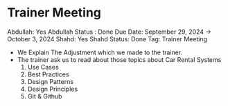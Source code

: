# Trainer Meeting

Abdullah: Yes
Abdullah Status : Done
Due Date: September 29, 2024 → October 3, 2024
Shahd: Yes
Shahd Status: Done
Tag: Trainer Meeting

- We Explain The Adjustment which we made to the trainer.
- The trainer ask us to read about those topics about Car Rental Systems
    1. Use Cases
    2. Best Practices
    3. Design Patterns
    4. Design Principles
    5. Git & Github